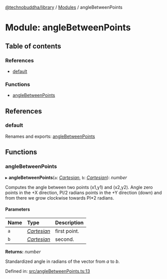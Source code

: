 [@technobuddha/library](../..) / [Modules](../Modules.md) / angleBetweenPoints

# Module: angleBetweenPoints

## Table of contents

### References

- [default](anglebetweenpoints.md#default)

### Functions

- [angleBetweenPoints](anglebetweenpoints.md#anglebetweenpoints)

## References

### default

Renames and exports: [angleBetweenPoints](anglebetweenpoints.md#anglebetweenpoints)

## Functions

### angleBetweenPoints

▸ **angleBetweenPoints**(`a`: [*Cartesian*](coordinates.md#cartesian), `b`: [*Cartesian*](coordinates.md#cartesian)): *number*

Computes the angle between two points (x1,y1) and (x2,y2).
Angle zero points in the +X direction, PI/2 radians points in the +Y
direction (down) and from there we grow clockwise towards PI*2 radians.

#### Parameters

| Name | Type | Description |
| :------ | :------ | :------ |
| `a` | [*Cartesian*](coordinates.md#cartesian) | first point. |
| `b` | [*Cartesian*](coordinates.md#cartesian) | second. |

**Returns:** *number*

Standardized angle in radians of the vector from *a* to *b*.

Defined in: [src/angleBetweenPoints.ts:13](../src/angleBetweenPoints.ts#L13)
